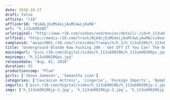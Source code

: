 ```yaml
---
date: 2018-10-27
draft: false
affsite: "r18"
afflinkr18: "NjA4LjEuMS4xLjAuMC4wLjAuMA"
url: "h_113ub00206"
urloriginal: "http://www.r18.com/videos/vod/movies/detail/-/id=h_113ub00206"
urlfinal: "http://media.r18.com/track/NjA4LjEuMS4xLjAuMC4wLjAuMA/videos/vod/movies/detail/-/id=h_113ub00206"
samplevid: "awspv3001.r18.com/litevideo/freepv/h/h_1/h_113ub206/h_113ub206_dmb_s.mp4"
title: "Underground Blonde Raw Fucking 206 - Get Off If You Can! The Only Rule Her Is That You've Got To Use Your Middle Finger!"
mainimgurl: "pics.r18.com/digital/video/h_113ub00206/h_113ub00206ps.jpg"
mainimgs: "h_113ub00206ps.jpg"
releasedate: "Aug. 01, 2016"
duration: 93
productioncomp: "Plum"
girls: ['Jenna Jameson', 'Samantha Lion']
categories: ['Caucasian Actress', 'Lingerie', 'Foreign Imports', 'Nymphomaniac']
imgurls: ['pics.r18.com/digital/video/h_113ub00206/h_113ub00206jp-1.jpg', 'pics.r18.com/digital/video/h_113ub00206/h_113ub00206jp-2.jpg', 'pics.r18.com/digital/video/h_113ub00206/h_113ub00206jp-3.jpg', 'pics.r18.com/digital/video/h_113ub00206/h_113ub00206jp-4.jpg', 'pics.r18.com/digital/video/h_113ub00206/h_113ub00206jp-5.jpg', 'pics.r18.com/digital/video/h_113ub00206/h_113ub00206jp-6.jpg', 'pics.r18.com/digital/video/h_113ub00206/h_113ub00206jp-7.jpg', 'pics.r18.com/digital/video/h_113ub00206/h_113ub00206jp-8.jpg', 'pics.r18.com/digital/video/h_113ub00206/h_113ub00206jp-9.jpg', 'pics.r18.com/digital/video/h_113ub00206/h_113ub00206jp-10.jpg', 'pics.r18.com/digital/video/h_113ub00206/h_113ub00206jp-11.jpg', 'pics.r18.com/digital/video/h_113ub00206/h_113ub00206jp-12.jpg', 'pics.r18.com/digital/video/h_113ub00206/h_113ub00206jp-13.jpg', 'pics.r18.com/digital/video/h_113ub00206/h_113ub00206jp-14.jpg', 'pics.r18.com/digital/video/h_113ub00206/h_113ub00206jp-15.jpg', 'pics.r18.com/digital/video/h_113ub00206/h_113ub00206jp-16.jpg', 'pics.r18.com/digital/video/h_113ub00206/h_113ub00206jp-17.jpg', 'pics.r18.com/digital/video/h_113ub00206/h_113ub00206jp-18.jpg', 'pics.r18.com/digital/video/h_113ub00206/h_113ub00206jp-19.jpg', 'pics.r18.com/digital/video/h_113ub00206/h_113ub00206jp-20.jpg']
imgs: ['h_113ub00206jp-1.jpg', 'h_113ub00206jp-2.jpg', 'h_113ub00206jp-3.jpg', 'h_113ub00206jp-4.jpg', 'h_113ub00206jp-5.jpg', 'h_113ub00206jp-6.jpg', 'h_113ub00206jp-7.jpg', 'h_113ub00206jp-8.jpg', 'h_113ub00206jp-9.jpg', 'h_113ub00206jp-10.jpg', 'h_113ub00206jp-11.jpg', 'h_113ub00206jp-12.jpg', 'h_113ub00206jp-13.jpg', 'h_113ub00206jp-14.jpg', 'h_113ub00206jp-15.jpg', 'h_113ub00206jp-16.jpg', 'h_113ub00206jp-17.jpg', 'h_113ub00206jp-18.jpg', 'h_113ub00206jp-19.jpg', 'h_113ub00206jp-20.jpg']
---
```

